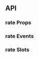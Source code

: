 ## API

### rate Props

<field-table :data="rateProps"/>

### rate Events

<field-table :data="rateEvents" type="emits" />

### rate Slots

<field-table :data="rateSlots"  type="slots"/>

<script setup>
import { ref } from 'vue';

const rateProps = ref([
  {
    name: 'count',
    desc: '评分的总数',
    type: 'number',
    value: '5',
  },
  {
    name: 'model-value (v-model)',
    desc: '绑定值',
    type: 'number',
    value: '-',
  },
  {
    name: 'default-value',
    desc: '默认值',
    type: 'number',
    value: '0',
  },
  {
    name: 'allow-half',
    desc: '是否允许半选',
    type: 'boolean',
    value: '`false`',
  },
  {
    name: 'allow-clear',
    desc: '是否允许清除',
    type: 'boolean',
    value: '`false`',
  },
  {
    name: 'grading',
    desc: '是否开启笑脸分级',
    type: 'boolean',
    value: '`false`',
  },
  {
    name: 'readonly',
    desc: '是否为只读状态',
    type: 'boolean',
    value: '`false`',
  },
  {
    name: 'disabled',
    desc: '是否禁用',
    type: 'boolean',
    value: '`false`',
  },
  {
    name: 'color',
    desc: '颜色',
    type: 'string | Record<string, string>',
    value: '-',
  },
]);

const rateEvents = ref([
  {
    name: 'change',
    desc: '值改变时触发',
    type: 'value: number',
    value: '-',
  },
  {
    name: 'hover-change',
    desc: '鼠标移动到数值上时触发',
    type: 'value: number',
    value: '-',
  },
]);

const rateSlots = ref([
  {
    name: 'character',
    desc: '符号',
    type: 'index: number',
    value: '-',
  },
]);
</script>
